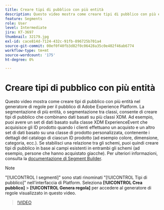 ```yaml
---
title: Creare tipi di pubblico con più entità
description: Questo video mostra come creare tipi di pubblico con più entità nel generatore di regole per il pubblico di Adobe Experience Platform.  La segmentazione di più entità, o segmentazione tra classi, consente di creare tipi di pubblico che combinano dati basati su più classi XDM.
feature: Segments
role: User
level: Intermediate
jira: KT-3697
thumbnail: 32179.jpg
exl-id: cace814d-7124-432c-91fb-896725b701a4
source-git-commit: 00ef0f40fb3d82f0c06428a35c0e402f46ab6774
workflow-type: tm+mt
source-wordcount: '175'
ht-degree: 0%

---
```


# Creare tipi di pubblico con più entità

Questo video mostra come creare tipi di pubblico con più entità nel generatore di regole per il pubblico di Adobe Experience Platform.  La segmentazione di più entità, o segmentazione tra classi, consente di creare tipi di pubblico che combinano dati basati su più classi XDM. Ad esempio, puoi avere un set di dati basato sulla classe XDM ExperienceEvent che acquisisce gli ID prodotto quando i clienti effettuano un acquisto e un altro set di dati basato su una classe di prodotto personalizzata, contenente i dettagli del catalogo di ciascun ID prodotto (ad esempio colore, dimensione, categoria, ecc.). Se stabilisci una relazione tra gli schemi, puoi quindi creare tipi di pubblico in base ai campi esistenti in entrambi gli schemi (ad esempio, persone che hanno acquistato giacche). Per ulteriori informazioni, consulta la [documentazione di Segment Builder](https://experienceleague.adobe.com/docs/experience-platform/segmentation/ui/segment-builder.html?lang=it).

<!--Segment context (segment payload) allows you to provide key contextual details, such as a visitor's abandoned cart contents, in your segment definition so you can send personalized messages.-->

>[!NOTE]
>
> &quot;[!UICONTROL I segmenti]&quot; sono stati rinominati &quot;[!UICONTROL Tipi di pubblico]&quot; nell&#39;interfaccia di Platform. Seleziona **[!UICONTROL Crea pubblico]** > **[!UICONTROL Genera regola]** per accedere al generatore di regole visualizzato in questo video.

>[!VIDEO](https://video.tv.adobe.com/v/32179?learn=on)
